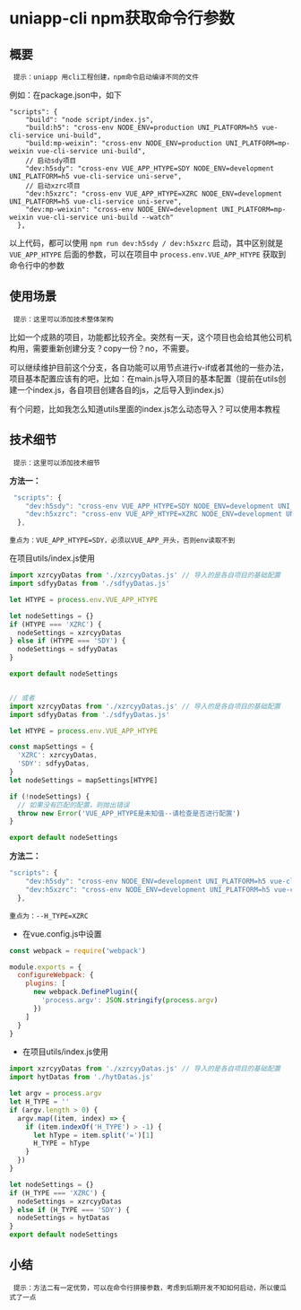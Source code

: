 # uniapp-cli npm获取命令行参数
## 概要

` 提示：uniapp 用cli工程创建，npm命令启动编译不同的文件`

例如：在package.json中，如下

```javascript:{5-8}
"scripts": {
    "build": "node script/index.js",
    "build:h5": "cross-env NODE_ENV=production UNI_PLATFORM=h5 vue-cli-service uni-build",
    "build:mp-weixin": "cross-env NODE_ENV=production UNI_PLATFORM=mp-weixin vue-cli-service uni-build",
    // 启动sdy项目
    "dev:h5sdy": "cross-env VUE_APP_HTYPE=SDY NODE_ENV=development UNI_PLATFORM=h5 vue-cli-service uni-serve",
    // 启动xzrc项目
    "dev:h5xzrc": "cross-env VUE_APP_HTYPE=XZRC NODE_ENV=development UNI_PLATFORM=h5 vue-cli-service uni-serve",
    "dev:mp-weixin": "cross-env NODE_ENV=development UNI_PLATFORM=mp-weixin vue-cli-service uni-build --watch"
  },
```
以上代码，都可以使用 `npm run dev:h5sdy / dev:h5xzrc` 启动，其中区别就是 `VUE_APP_HTYPE` 后面的参数，可以在项目中 `process.env.VUE_APP_HTYPE` 获取到命令行中的参数


## 使用场景

` 提示：这里可以添加技术整体架构`

比如一个成熟的项目，功能都比较齐全。突然有一天，这个项目也会给其他公司机构用，需要重新创建分支？copy一份？no，不需要。

可以继续维护目前这个分支，各自功能可以用节点进行v-if或者其他的一些办法，项目基本配置应该有的吧，比如：在main.js导入项目的基本配置（提前在utils创建一个index.js，各自项目创建各自的js，之后导入到index.js）

有个问题，比如我怎么知道utils里面的index.js怎么动态导入？可以使用本教程

## 技术细节
` 提示：这里可以添加技术细节`


**方法一：**

```javascript
 "scripts": {
    "dev:h5sdy": "cross-env VUE_APP_HTYPE=SDY NODE_ENV=development UNI_PLATFORM=h5 vue-cli-service uni-serve",
    "dev:h5xzrc": "cross-env VUE_APP_HTYPE=XZRC NODE_ENV=development UNI_PLATFORM=h5 vue-cli-service uni-serve",
  },
```
`重点为：VUE_APP_HTYPE=SDY，必须以VUE_APP_开头，否则env读取不到`

在项目utils/index.js使用

```javascript
import xzrcyyDatas from './xzrcyyDatas.js' // 导入的是各自项目的基础配置
import sdfyyDatas from './sdfyyDatas.js'

let HTYPE = process.env.VUE_APP_HTYPE

let nodeSettings = {}
if (HTYPE === 'XZRC') {
  nodeSettings = xzrcyyDatas
} else if (HTYPE === 'SDY') {
  nodeSettings = sdfyyDatas
}

export default nodeSettings


// 或者
import xzrcyyDatas from './xzrcyyDatas.js' // 导入的是各自项目的基础配置
import sdfyyDatas from './sdfyyDatas.js'

let HTYPE = process.env.VUE_APP_HTYPE

const mapSettings = {
  'XZRC': xzrcyyDatas,
  'SDY': sdfyyDatas,
}
let nodeSettings = mapSettings[HTYPE]

if (!nodeSettings) {
  // 如果没有匹配的配置，则抛出错误
  throw new Error('VUE_APP_HTYPE是未知值--请检查是否进行配置')
}

export default nodeSettings
```


**方法二：**

```javascript
"scripts": {
    "dev:h5sdy": "cross-env NODE_ENV=development UNI_PLATFORM=h5 vue-cli-service uni-serve --H_TYPE=SDY",
    "dev:h5xzrc": "cross-env NODE_ENV=development UNI_PLATFORM=h5 vue-cli-service uni-serve --H_TYPE=XZRC",
  },
```
`重点为：--H_TYPE=XZRC`

*	在vue.config.js中设置

```javascript
const webpack = require('webpack')

module.exports = {
  configureWebpack: {
    plugins: [
      new webpack.DefinePlugin({
        'process.argv': JSON.stringify(process.argv)
      })
    ]
  }
}

```

*	在项目utils/index.js使用

```javascript
import xzrcyyDatas from './xzrcyyDatas.js' // 导入的是各自项目的基础配置
import hytDatas from './hytDatas.js'

let argv = process.argv
let H_TYPE = ''
if (argv.length > 0) {
  argv.map((item, index) => {
    if (item.indexOf('H_TYPE') > -1) {
      let hType = item.split('=')[1]
      H_TYPE = hType
    }
  })
}

let nodeSettings = {}
if (H_TYPE === 'XZRC') {
  nodeSettings = xzrcyyDatas
} else if (H_TYPE === 'SDY') {
  nodeSettings = hytDatas
}
export default nodeSettings

```


## 小结
` 提示：方法二有一定优势，可以在命令行拼接参数，考虑到后期开发不知如何启动，所以傻瓜式了一点`

